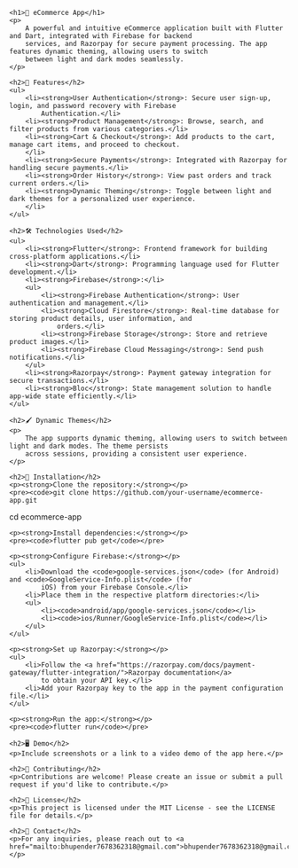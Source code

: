 <!DOCTYPE html>
<html lang="en">

<head>
    <meta charset="UTF-8">
    <meta name="viewport" content="width=device-width, initial-scale=1.0">
    <title>eCommerce App</title>
</head>

<body>

    <h1>🛒 eCommerce App</h1>
    <p>
        A powerful and intuitive eCommerce application built with Flutter and Dart, integrated with Firebase for backend
        services, and Razorpay for secure payment processing. The app features dynamic theming, allowing users to switch
        between light and dark modes seamlessly.
    </p>

    <h2>🚀 Features</h2>
    <ul>
        <li><strong>User Authentication</strong>: Secure user sign-up, login, and password recovery with Firebase
            Authentication.</li>
        <li><strong>Product Management</strong>: Browse, search, and filter products from various categories.</li>
        <li><strong>Cart & Checkout</strong>: Add products to the cart, manage cart items, and proceed to checkout.
        </li>
        <li><strong>Secure Payments</strong>: Integrated with Razorpay for handling secure payments.</li>
        <li><strong>Order History</strong>: View past orders and track current orders.</li>
        <li><strong>Dynamic Theming</strong>: Toggle between light and dark themes for a personalized user experience.
        </li>
    </ul>

    <h2>🛠️ Technologies Used</h2>
    <ul>
        <li><strong>Flutter</strong>: Frontend framework for building cross-platform applications.</li>
        <li><strong>Dart</strong>: Programming language used for Flutter development.</li>
        <li><strong>Firebase</strong>:</li>
        <ul>
            <li><strong>Firebase Authentication</strong>: User authentication and management.</li>
            <li><strong>Cloud Firestore</strong>: Real-time database for storing product details, user information, and
                orders.</li>
            <li><strong>Firebase Storage</strong>: Store and retrieve product images.</li>
            <li><strong>Firebase Cloud Messaging</strong>: Send push notifications.</li>
        </ul>
        <li><strong>Razorpay</strong>: Payment gateway integration for secure transactions.</li>
        <li><strong>Bloc</strong>: State management solution to handle app-wide state efficiently.</li>
    </ul>

    <h2>🖌️ Dynamic Themes</h2>
    <p>
        The app supports dynamic theming, allowing users to switch between light and dark modes. The theme persists
        across sessions, providing a consistent user experience.
    </p>

    <h2>🔧 Installation</h2>
    <p><strong>Clone the repository:</strong></p>
    <pre><code>git clone https://github.com/your-username/ecommerce-app.git
cd ecommerce-app</code></pre>

    <p><strong>Install dependencies:</strong></p>
    <pre><code>flutter pub get</code></pre>

    <p><strong>Configure Firebase:</strong></p>
    <ul>
        <li>Download the <code>google-services.json</code> (for Android) and <code>GoogleService-Info.plist</code> (for
            iOS) from your Firebase Console.</li>
        <li>Place them in the respective platform directories:</li>
        <ul>
            <li><code>android/app/google-services.json</code></li>
            <li><code>ios/Runner/GoogleService-Info.plist</code></li>
        </ul>
    </ul>

    <p><strong>Set up Razorpay:</strong></p>
    <ul>
        <li>Follow the <a href="https://razorpay.com/docs/payment-gateway/flutter-integration/">Razorpay documentation</a>
            to obtain your API key.</li>
        <li>Add your Razorpay key to the app in the payment configuration file.</li>
    </ul>

    <p><strong>Run the app:</strong></p>
    <pre><code>flutter run</code></pre>

    <h2>🖥️ Demo</h2>
    <p>Include screenshots or a link to a video demo of the app here.</p>

    <h2>🤝 Contributing</h2>
    <p>Contributions are welcome! Please create an issue or submit a pull request if you'd like to contribute.</p>

    <h2>📜 License</h2>
    <p>This project is licensed under the MIT License - see the LICENSE file for details.</p>

    <h2>📧 Contact</h2>
    <p>For any inquiries, please reach out to <a href="mailto:bhupender7678362318@gmail.com">bhupender7678362318@gmail.com</a>.</p>

</body>

</html>
